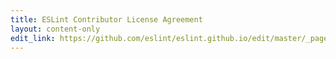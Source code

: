 ```yaml
---
title: ESLint Contributor License Agreement
layout: content-only
edit_link: https://github.com/eslint/eslint.github.io/edit/master/_pages/cla.md
---
```

